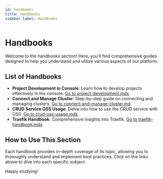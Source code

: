```yaml
---
id: handbooks
title: Handbooks
sidebar_label: Handbooks
---
```


# Handbooks

Welcome to the handbooks section! Here, you'll find comprehensive guides designed to help you understand and utilize various aspects of our platform.

## List of Handbooks

- **Project Development in Console**: Learn how to develop projects effectively in the console. [Go to project-development.mdx](/console/handbooks/project-development.mdx).
- **Connect and Manage Cluster**: Step-by-step guide on connecting and managing clusters. [Go to connect-and-manage-cluster.md](/development_suite/clusters-management/connect-and-manage-cluster.mdx).
- **CRUD Service OSS Usage**: Delve into how to use the CRUD service with OSS. [Go to crud-oss-usage.mdx](/marketplace/handbooks/crud-oss-usage.mdx).
- **Traefik Handbook**: Comprehensive insights into Traefik. [Go to traefik-handbook.mdx](/console/handbooks/traefik-handbook.mdx).

## How to Use This Section

Each handbook provides in-depth coverage of its topic, allowing you to thoroughly understand and implement best practices. Click on the links above to dive into each specific subject.

Happy studying!

